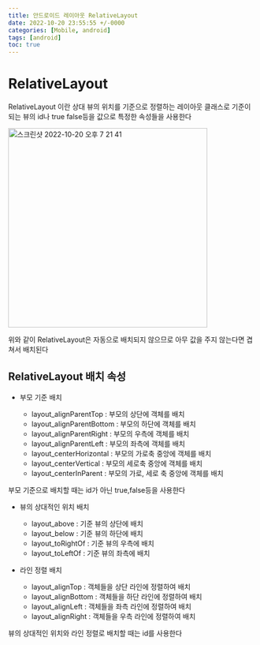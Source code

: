 ```yaml
---
title: 안드로이드 레이아웃 RelativeLayout
date: 2022-10-20 23:55:55 +/-0000
categories: [Mobile, android]
tags: [android]
toc: true
---
```


# RelativeLayout

RelativeLayout 이란 상대 뷰의 위치를 기준으로 정렬하는 레이아웃 클래스로
기준이 되는 뷰의 id나 true false등을 값으로 특정한 속성들을 사용한다

<img width="404" alt="스크린샷 2022-10-20 오후 7 21 41" src="https://user-images.githubusercontent.com/102157871/196923668-91f60c40-0b92-4c00-830a-889bc5f53d90.png">

위와 같이 RelativeLayout은 자동으로 배치되지 않으므로 아무 값을 주지 않는다면 겹쳐서 배치된다

## RelativeLayout 배치 속성

* 부모 기준 배치

    * layout_alignParentTop : 부모의 상단에 객체를 배치
    * layout_alignParentBottom : 부모의 하단에 객체를 배치
    * layout_alignParentRight : 부모의 우측에 객체를 배치
    * layout_alignParentLeft : 부모의 좌측에 객체를 배치
    * layout_centerHorizontal : 부모의 가로축 중앙에 객체를 배치
    * layout_centerVertical	: 부모의 세로축 중앙에 객체를 배치
    * layout_centerInParent	: 부모의 가로, 세로 축 중앙에 객체를 배치

부모 기준으로 배치할 때는 id가 아닌 true,false등을 사용한다

* 뷰의 상대적인 위치 배치
    * layout_above : 기준 뷰의 상단에 배치
    * layout_below : 기준 뷰의 하단에 배치
    * layout_toRightOf : 기준 뷰의 우측에 배치
    * layout_toLeftOf : 기준 뷰의 좌측에 배치

* 라인 정렬 배치
    * layout_alignTop : 객체들을 상단 라인에 정렬하여 배치
    * layout_alignBottom : 객체들을 하단 라인에 정렬하여 배치
    * layout_alignLeft : 객체들을 좌측 라인에 정렬하여 배치
    * layout_alignRight : 객체들을 우측 라인에 정렬하여 배치

뷰의 상대적인 위치와 라인 정렬로 배치할 때는 id를 사용한다